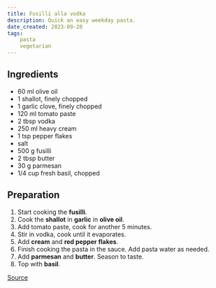 ```yaml
---
title: Fusilli alla vodka
description: Quick an easy weekday pasta.
date_created: 2023-09-20
tags:
    pasta
    vegetarian
---
```


## Ingredients

- 60 ml olive oil
- 1 shallot, finely chopped
- 1 garlic clove, finely chopped
- 120 ml tomato paste
- 2 tbsp vodka
- 250 ml heavy cream
- 1 tsp pepper flakes
- salt
- 500 g fusilli
- 2 tbsp butter
- 30 g parmesan
- 1/4 cup fresh basil, chopped

## Preparation

1. Start cooking the **fusilli**.
2. Cook the **shallot** in **garlic** in **olive oil**.
3. Add tomato paste, cook for another 5 minutes.
4. Stir in vodka, cook until it evaporates.
5. Add **cream** and **red pepper flakes**.
6. Finish cooking the pasta in the sauce. Add pasta water as needed.
7. Add **parmesan** and **butter**. Season to taste.
8. Top with **basil**.

[Source](https://www.bonappetit.com/recipe/fusilli-alla-vodka-basil-parmesan)